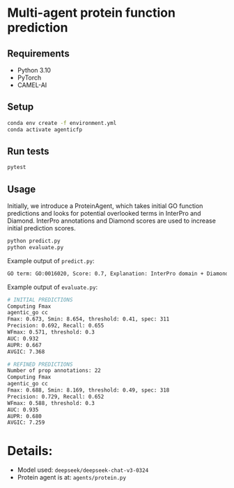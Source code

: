 # Multi-agent protein function prediction

## Requirements

- Python 3.10
- PyTorch
- CAMEL-AI

## Setup

```bash
conda env create -f environment.yml
conda activate agenticfp
```

## Run tests

```bash
pytest
```
## Usage

Initially, we introduce a ProteinAgent, which takes initial GO
function predictions and looks for potential overlooked terms in
InterPro and Diamond. InterPro annotations and Diamond scores are used
to increase initial prediction scores.

```bash
python predict.py
python evaluate.py
```

Example output of `predict.py`:
```bash
GO term: GO:0016020, Score: 0.7, Explanation: InterPro domain + Diamond 0.63 similarity
```

Example output of `evaluate.py`:
```bash
# INITIAL PREDICTIONS
Computing Fmax
agentic_go cc
Fmax: 0.673, Smin: 8.654, threshold: 0.41, spec: 311
Precision: 0.692, Recall: 0.655
WFmax: 0.571, threshold: 0.3
AUC: 0.932
AUPR: 0.667
AVGIC: 7.368

# REFINED PREDICTIONS
Number of prop annotations: 22
Computing Fmax
agentic_go cc
Fmax: 0.688, Smin: 8.169, threshold: 0.49, spec: 318
Precision: 0.729, Recall: 0.652
WFmax: 0.588, threshold: 0.3
AUC: 0.935
AUPR: 0.680
AVGIC: 7.259

```

# Details:

* Model used: `deepseek/deepseek-chat-v3-0324`
* Protein agent is at: `agents/protein.py`
